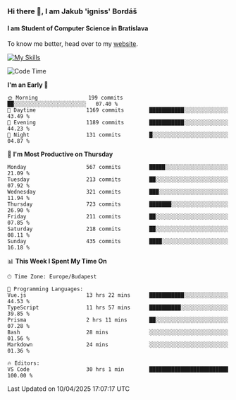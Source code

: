 ### Hi there 👋, I am Jakub 'igniss' Bordáš

#### I am Student of Computer Science in Bratislava
To know me better, head over to my [website](https://bordas.sk).

[![My Skills](https://skillicons.dev/icons?i=js,typescript,html,css,figma,svelte,vue,next,postgresql,nest,express,nodejs)](https://bordas.sk)


<!--START_SECTION:waka-->
![Code Time](http://img.shields.io/badge/Code%20Time-1%2C820%20hrs%206%20mins-blue)

**I'm an Early 🐤** 

```text
🌞 Morning                199 commits         ██░░░░░░░░░░░░░░░░░░░░░░░   07.40 % 
🌆 Daytime                1169 commits        ███████████░░░░░░░░░░░░░░   43.49 % 
🌃 Evening                1189 commits        ███████████░░░░░░░░░░░░░░   44.23 % 
🌙 Night                  131 commits         █░░░░░░░░░░░░░░░░░░░░░░░░   04.87 % 
```
📅 **I'm Most Productive on Thursday** 

```text
Monday                   567 commits         █████░░░░░░░░░░░░░░░░░░░░   21.09 % 
Tuesday                  213 commits         ██░░░░░░░░░░░░░░░░░░░░░░░   07.92 % 
Wednesday                321 commits         ███░░░░░░░░░░░░░░░░░░░░░░   11.94 % 
Thursday                 723 commits         ███████░░░░░░░░░░░░░░░░░░   26.90 % 
Friday                   211 commits         ██░░░░░░░░░░░░░░░░░░░░░░░   07.85 % 
Saturday                 218 commits         ██░░░░░░░░░░░░░░░░░░░░░░░   08.11 % 
Sunday                   435 commits         ████░░░░░░░░░░░░░░░░░░░░░   16.18 % 
```


📊 **This Week I Spent My Time On** 

```text
🕑︎ Time Zone: Europe/Budapest

💬 Programming Languages: 
Vue.js                   13 hrs 22 mins      ███████████░░░░░░░░░░░░░░   44.53 % 
TypeScript               11 hrs 57 mins      ██████████░░░░░░░░░░░░░░░   39.85 % 
Prisma                   2 hrs 11 mins       ██░░░░░░░░░░░░░░░░░░░░░░░   07.28 % 
Bash                     28 mins             ░░░░░░░░░░░░░░░░░░░░░░░░░   01.56 % 
Markdown                 24 mins             ░░░░░░░░░░░░░░░░░░░░░░░░░   01.36 % 

🔥 Editors: 
VS Code                  30 hrs 1 min        █████████████████████████   100.00 % 
```


 Last Updated on 10/04/2025 17:07:17 UTC
<!--END_SECTION:waka-->
